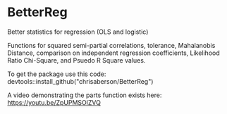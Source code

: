 # BetterReg
Better statistics for regression (OLS and logistic)

Functions for squared semi-partial correlations, tolerance, Mahalanobis Distance, comparison on independent regression coefficients, Likelihood Ratio Chi-Square, and Psuedo R Square values.

To get the package use this code:
devtools::install_github("chrisaberson/BetterReg") 

A video demonstrating the parts function exists here: https://youtu.be/ZpUPMSOlZVQ

